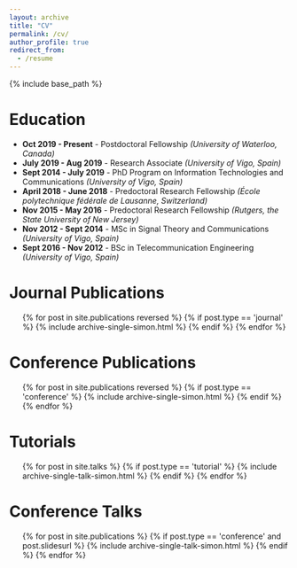 ```yaml
---
layout: archive
title: "CV"
permalink: /cv/
author_profile: true
redirect_from:
  - /resume
---
```


{% include base_path %}

Education
======
* **Oct 2019 - Present** - Postdoctoral Fellowship *(University of Waterloo, Canada)*
* **July 2019 - Aug 2019** - Research Associate *(University of Vigo, Spain)*
* **Sept 2014 - July 2019** - PhD Program on Information Technologies and Communications *(University of Vigo, Spain)*
* **April 2018 - June 2018** - Predoctoral Research Fellowship *(École polytechnique fédérale de Lausanne, Switzerland)*
* **Nov 2015 - May 2016** - Predoctoral Research Fellowship *(Rutgers, the State University of New Jersey)*
* **Nov 2012 - Sept 2014** - MSc in Signal Theory and Communications *(University of Vigo, Spain)*
* **Sept 2016 - Nov 2012** - BSc in Telecommunication Engineering *(University of Vigo, Spain)*


Journal Publications
======
  <ul>{% for post in site.publications reversed %}
    {% if post.type == 'journal' %}
      {% include archive-single-simon.html %}
    {% endif %}
  {% endfor %}</ul>

Conference Publications
======
  <ul>{% for post in site.publications reversed %}
    {% if post.type == 'conference' %}
      {% include archive-single-simon.html %}
    {% endif %}
  {% endfor %}</ul>

Tutorials
======
  <ul>{% for post in site.talks %}
    {% if post.type == 'tutorial' %}
      {% include archive-single-talk-simon.html %}
    {% endif %}
  {% endfor %}</ul>

Conference Talks
======
<ul>{% for post in site.publications %}
  {% if post.type == 'conference' and post.slidesurl %}
    {% include archive-single-talk-simon.html %}
  {% endif %}
{% endfor %}</ul>

<!-- Teaching
======
  <ul>{% for post in site.teaching %}
    {% include archive-single-cv.html %}
  {% endfor %}</ul> -->
